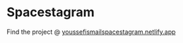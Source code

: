 # Spacestagram

Find the project @ [youssefismailspacestagram.netlify.app](https://youssefismailspacestagram.netlify.app/)
